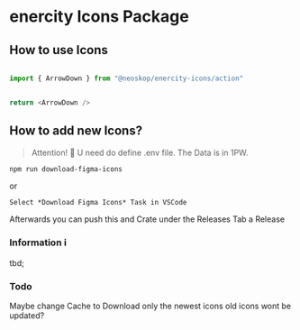 # enercity Icons Package

## How to use Icons

```ts

import { ArrowDown } from "@neoskop/enercity-icons/action"


return <ArrowDown />
```

## How to add new Icons?

> Attention! 🚨 U need do define .env file. The Data is in 1PW.

```shell
npm run download-figma-icons 
```

or

`Select *Download Figma Icons* Task in VSCode`


Afterwards you can push this and Crate under the Releases Tab a Release


### Information ℹ️

tbd;

### Todo

Maybe change Cache to Download only the newest icons old icons wont be updated? 
